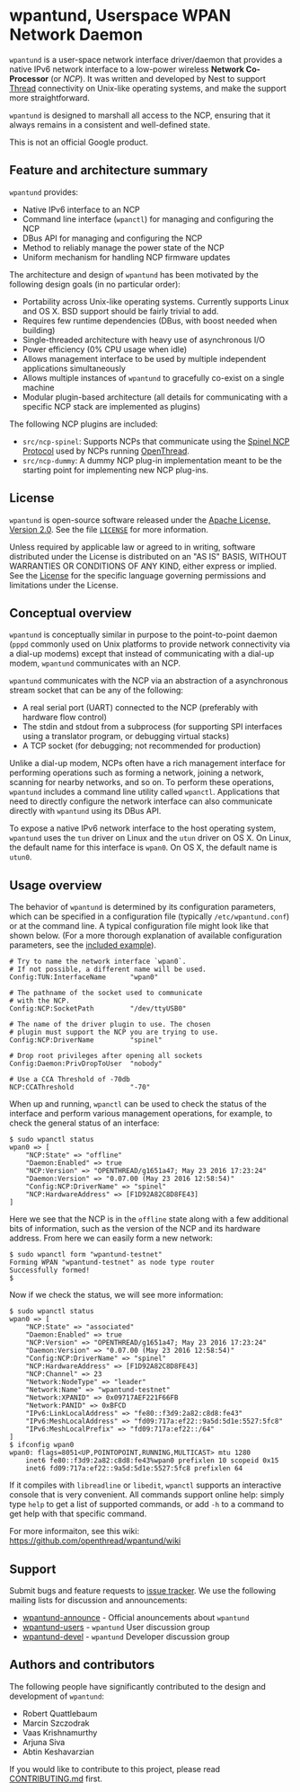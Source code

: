 wpantund, Userspace WPAN Network Daemon
=======================================

`wpantund` is a user-space network interface driver/daemon that
provides a native IPv6 network interface to a low-power wireless
**Network Co-Processor** (or *NCP*). It was written and developed by
Nest to support [Thread](http://threadgroup.org) connectivity on 
Unix-like operating systems, and make the support more straightforward.

`wpantund` is designed to marshall all access to the NCP, ensuring
that it always remains in a consistent and well-defined state.

This is not an official Google product.

## Feature and architecture summary ##

`wpantund` provides:

 *  Native IPv6 interface to an NCP
 *  Command line interface (`wpanctl`) for managing and
    configuring the NCP
 *  DBus API for managing and configuring the NCP
 *  Method to reliably manage the power state of the NCP
 *  Uniform mechanism for handling NCP firmware updates

The architecture and design of `wpantund` has been motivated by the
following design goals (in no particular order):

 *  Portability across Unix-like operating systems. Currently supports
    Linux and OS X. BSD support should be fairly trivial to add.
 *  Requires few runtime dependencies (DBus, with boost needed when
    building)
 *  Single-threaded architecture with heavy use of asynchronous I/O
 *  Power efficiency (0% CPU usage when idle)
 *  Allows management interface to be used by multiple independent
    applications simultaneously
 *  Allows multiple instances of `wpantund` to gracefully co-exist on a
    single machine
 *  Modular plugin-based architecture (all details for communicating
    with a specific NCP stack are implemented as plugins)

The following NCP plugins are included:

*   `src/ncp-spinel`: Supports NCPs that communicate using the [Spinel NCP
    Protocol][1] used by NCPs running [OpenThread][2].
*   `src/ncp-dummy`: A dummy NCP plug-in implementation meant to be the
    starting point for implementing new NCP plug-ins.

[1]: ./third_party/openthread/src/ncp/PROTOCOL.md
[2]: https://github.com/openthread/openthread/

## License ##

`wpantund` is open-source software released under the [Apache License,
Version 2.0][3]. See the file [`LICENSE`][4] for more information.

Unless required by applicable law or agreed to in writing, software
distributed under the License is distributed on an "AS IS" BASIS,
WITHOUT WARRANTIES OR CONDITIONS OF ANY KIND, either express or implied.
See the [License][4] for the specific language governing permissions and
limitations under the License.

[3]: http://www.apache.org/licenses/LICENSE-2.0
[4]: ./LICENSE

## Conceptual overview ##

`wpantund` is conceptually similar in purpose to the point-to-point
daemon (`pppd` commonly used on Unix platforms to provide network
connectivity via a dial-up modems) except that instead of
communicating with a dial-up modem, `wpantund` communicates with
an NCP.

`wpantund` communicates with the NCP via an abstraction of a
asynchronous stream socket that can be any of the following:

 *  A real serial port (UART) connected to the NCP (preferably with
    hardware flow control)
 *  The stdin and stdout from a subprocess (for supporting SPI
    interfaces using a translator program, or debugging virtual
    stacks)
 *  A TCP socket (for debugging; not recommended for production)

Unlike a dial-up modem, NCPs often have a rich management interface
for performing operations such as forming a network, joining a network,
scanning for nearby networks, and so on. To perform these operations,
`wpantund` includes a command line utility called `wpanctl`.
Applications that need to directly configure the network interface can
also communicate directly with `wpantund` using its DBus API.

To expose a native IPv6 network interface to the host operating
system, `wpantund` uses the `tun` driver on Linux and the `utun`
driver on OS X. On Linux, the default name for this interface is
`wpan0`. On OS X, the default name is `utun0`.

## Usage overview ##

The behavior of `wpantund` is determined by its configuration
parameters, which can be specified in a configuration file (typically
`/etc/wpantund.conf`) or at the command line. A typical configuration
file might look like that shown below. (For a more thorough explanation of
available configuration parameters, see the [included example][5]).

    # Try to name the network interface `wpan0`.
    # If not possible, a different name will be used.
    Config:TUN:InterfaceName      "wpan0"

    # The pathname of the socket used to communicate
    # with the NCP.
    Config:NCP:SocketPath         "/dev/ttyUSB0"

    # The name of the driver plugin to use. The chosen
    # plugin must support the NCP you are trying to use.
    Config:NCP:DriverName         "spinel"

    # Drop root privileges after opening all sockets
    Config:Daemon:PrivDropToUser  "nobody"

    # Use a CCA Threshold of -70db
    NCP:CCAThreshold              "-70"

When up and running, `wpanctl` can be used to check the status of the
interface and perform various management operations, for example, to
check the general status of an interface:

    $ sudo wpanctl status
    wpan0 => [
        "NCP:State" => "offline"
        "Daemon:Enabled" => true
        "NCP:Version" => "OPENTHREAD/g1651a47; May 23 2016 17:23:24"
        "Daemon:Version" => "0.07.00 (May 23 2016 12:58:54)"
        "Config:NCP:DriverName" => "spinel"
        "NCP:HardwareAddress" => [F1D92A82C8D8FE43]
    ]

Here we see that the NCP is in the `offline` state along with a few
additional bits of information, such as the version of the NCP and its
hardware address. From here we can easily form a new network:

    $ sudo wpanctl form "wpantund-testnet"
    Forming WPAN "wpantund-testnet" as node type router
    Successfully formed!
    $

Now if we check the status, we will see more information:

    $ sudo wpanctl status
    wpan0 => [
        "NCP:State" => "associated"
        "Daemon:Enabled" => true
        "NCP:Version" => "OPENTHREAD/g1651a47; May 23 2016 17:23:24"
        "Daemon:Version" => "0.07.00 (May 23 2016 12:58:54)"
        "Config:NCP:DriverName" => "spinel"
        "NCP:HardwareAddress" => [F1D92A82C8D8FE43]
        "NCP:Channel" => 23
        "Network:NodeType" => "leader"
        "Network:Name" => "wpantund-testnet"
        "Network:XPANID" => 0x09717AEF221F66FB
        "Network:PANID" => 0xBFCD
        "IPv6:LinkLocalAddress" => "fe80::f3d9:2a82:c8d8:fe43"
        "IPv6:MeshLocalAddress" => "fd09:717a:ef22::9a5d:5d1e:5527:5fc8"
        "IPv6:MeshLocalPrefix" => "fd09:717a:ef22::/64"
    ]
    $ ifconfig wpan0
    wpan0: flags=8051<UP,POINTOPOINT,RUNNING,MULTICAST> mtu 1280
        inet6 fe80::f3d9:2a82:c8d8:fe43%wpan0 prefixlen 10 scopeid 0x15
        inet6 fd09:717a:ef22::9a5d:5d1e:5527:5fc8 prefixlen 64

If it compiles with `libreadline` or `libedit`, `wpanctl` supports an
interactive console that is very convenient. All commands support
online help: simply type `help` to get a list of supported commands,
or add `-h` to a command to get help with that specific command.

For more informaiton, see this wiki: <https://github.com/openthread/wpantund/wiki>

[5]: ./src/wpantund/wpantund.conf

## Support ##

Submit bugs and feature requests to [issue tracker][6]. We use the
following mailing lists for discussion and announcements:

 *  [wpantund-announce](https://groups.google.com/forum/#!forum/wpantund-announce)
    \- Official anouncements about `wpantund`
 *  [wpantund-users](https://groups.google.com/forum/#!forum/wpantund-users)
    \- `wpantund` User discussion group
 *  [wpantund-devel](https://groups.google.com/forum/#!forum/wpantund-devel)
    \- `wpantund` Developer discussion group

[6]: https://github.com/openthread/wpantund/issues

## Authors and contributors ##

The following people have significantly contributed to the design
and development of `wpantund`:

 *  Robert Quattlebaum
 *  Marcin Szczodrak
 *  Vaas Krishnamurthy
 *  Arjuna Siva
 *  Abtin Keshavarzian

If you would like to contribute to this project, please read
[CONTRIBUTING.md](CONTRIBUTING.md) first.
